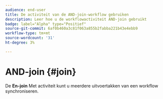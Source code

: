 ```yaml
---
audience: end-user
title: De activiteit van de AND-join-workflow gebruiken
description: Leer hoe u de workflowactiviteit AND-join gebruikt
badge: label="Alpha" type="Positief"
source-git-commit: 6af0b460a3c81f063a855b2fabba221b43e4ebb9
workflow-type: tm+mt
source-wordcount: '31'
ht-degree: 3%

---
```



# AND-join {#join}

De **En-join** Met activiteit kunt u meerdere uitvoertakken van een workflow synchroniseren.
